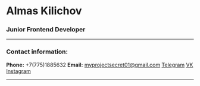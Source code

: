 # Almas Kilichov
### Junior Frontend Developer

---

### Contact information:
**Phone:** +7(775)1885632
**Email:** myprojectsecret01@gmail.com
[Telegram](https://t.me/secret_l_v_n_de)
[VK](https://vk.com/activedirectoryremoteadmnscript)
[Instagram](https://www.instagram.com/secretnastoyachiy/)

---


